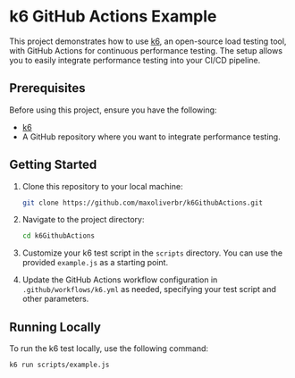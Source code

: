 # k6 GitHub Actions Example

This project demonstrates how to use [k6](https://k6.io/), an open-source load testing tool, with GitHub Actions for continuous performance testing. The setup allows you to easily integrate performance testing into your CI/CD pipeline.

## Prerequisites

Before using this project, ensure you have the following:

- [k6](https://k6.io/docs/getting-started/installation/)
- A GitHub repository where you want to integrate performance testing.

## Getting Started

1. Clone this repository to your local machine:

    ```bash
    git clone https://github.com/maxoliverbr/k6GithubActions.git
    ```

2. Navigate to the project directory:

    ```bash
    cd k6GithubActions
    ```

3. Customize your k6 test script in the `scripts` directory. You can use the provided `example.js` as a starting point.

4. Update the GitHub Actions workflow configuration in `.github/workflows/k6.yml` as needed, specifying your test script and other parameters.

## Running Locally

To run the k6 test locally, use the following command:

```bash
k6 run scripts/example.js
